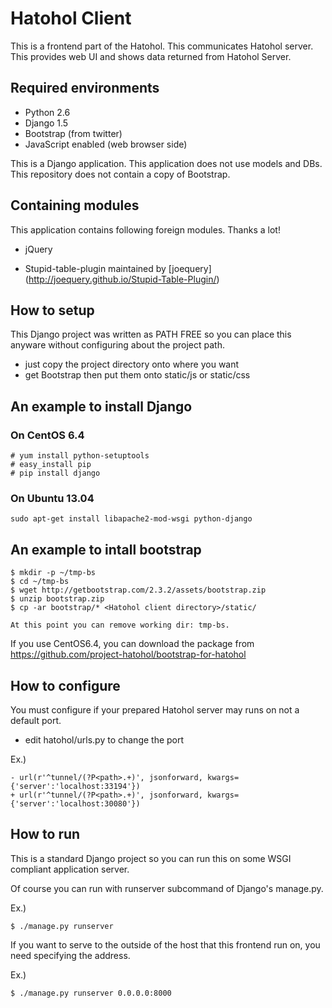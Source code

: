 Hatohol Client
==============

This is a frontend part of the Hatohol.
This communicates Hatohol server.
This provides web UI and shows data returned from Hatohol Server.


Required environments
----------------------------------------
- Python 2.6
- Django 1.5
- Bootstrap (from twitter)
- JavaScript enabled (web browser side)

This is a Django application.
This application does not use models and DBs.
This repository does not contain a copy of Bootstrap.

Containing modules
----------------------------------------
This application contains following foreign modules.
Thanks a lot!

- jQuery

- Stupid-table-plugin
maintained by [joequery]
(http://joequery.github.io/Stupid-Table-Plugin/)


How to setup
----------------------------------------
This Django project was written as PATH FREE so you can place this anyware without configuring about the project path.

- just copy the project directory onto where you want
- get Bootstrap then put them onto static/js or static/css

## An example to install Django
### On CentOS 6.4

    # yum install python-setuptools
    # easy_install pip
    # pip install django

### On Ubuntu 13.04

	sudo apt-get install libapache2-mod-wsgi python-django

## An example to intall bootstrap

    $ mkdir -p ~/tmp-bs
    $ cd ~/tmp-bs
    $ wget http://getbootstrap.com/2.3.2/assets/bootstrap.zip
    $ unzip bootstrap.zip
    $ cp -ar bootstrap/* <Hatohol client directory>/static/

    At this point you can remove working dir: tmp-bs.

If you use CentOS6.4, you can download the package from https://github.com/project-hatohol/bootstrap-for-hatohol


How to configure
----------------------------------------
You must configure if your prepared Hatohol server may runs on not a default port.

- edit hatohol/urls.py to change the port

Ex.)

	- url(r'^tunnel/(?P<path>.+)', jsonforward, kwargs={'server':'localhost:33194'})
	+ url(r'^tunnel/(?P<path>.+)', jsonforward, kwargs={'server':'localhost:30080'})

How to run
----------------------------------------
This is a standard Django project so you can run this on some WSGI compliant application server.

Of course you can run with runserver subcommand of Django's manage.py.

Ex.)

	$ ./manage.py runserver

If you want to serve to the outside of the host that this frontend run on, you need specifying the address.

Ex.)

	$ ./manage.py runserver 0.0.0.0:8000
